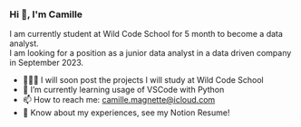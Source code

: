 ### Hi 👋, I'm Camille

I am currently student at Wild Code School for 5 month to become a data analyst.  
I am looking for a position as a junior data analyst in a data driven company in September 2023. 

-	👨🏻‍💻 I will soon post the projects I will study at Wild Code School
- 🌱 I’m currently learning usage of VSCode with Python
- 📫 How to reach me: camille.magnette@icloud.com
-	📄 Know about my experiences, see my Notion Resume!


